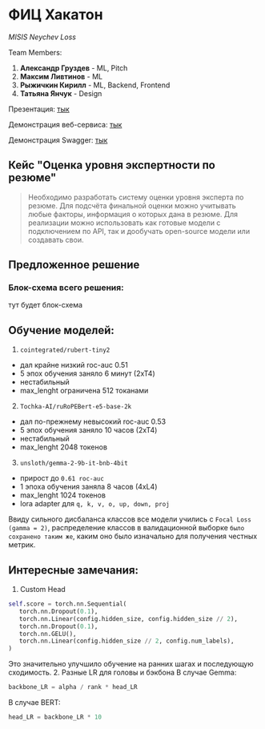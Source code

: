 # ФИЦ Хакатон
 
*MISIS Neychev Loss*

Team Members:

1. **Александр Груздев** - ML, Pitch
2. **Максим Ливтинов** - ML
3. **Рыжичкин Кирилл** - ML, Backend, Frontend
4. **Татьяна Янчук** - Design

Презентация: [тык]()

Демонстрация веб-сервиса: [тык]()

Демонстрация Swagger: [тык]()

## Кейс "Оценка уровня экспертности по резюме"

> Необходимо разработать систему оценки уровня эксперта по резюме. Для подсчёта финальной оценки можно учитывать любые факторы, информация о которых дана в резюме. Для реализации можно использовать как готовые модели с подключением по API, так и дообучать open-source модели или создавать свои.

## Предложенное решение

### Блок-схема всего решения:

тут будет блок-схема

## Обучение моделей:

1. `cointegrated/rubert-tiny2`
 - дал крайне низкий roc-auc 0.51
 - 5 эпох обучения заняло 6 минут (2xT4)
 - нестабильный
 - max_lenght ограничена 512 токанами
2. `Tochka-AI/ruRoPEBert-e5-base-2k`
 - дал по-прежнему невысокий roc-auc 0.53
 - 5 эпох обучения заняло 10 часов (2xT4)
 - нестабильный
 - max_lenght 2048 токенов
 3. `unsloth/gemma-2-9b-it-bnb-4bit`
 - прирост до `0.61 roc-auc`
 - 1 эпоха обучения заняла 8 часов (4xL4)
 - max_lenght 1024 токенов
 - lora adapter для `q, k, v, o, up, down, proj`

Ввиду сильного дисбаланса классов все модели учились с `Focal Loss (gamma = 2)`, распределение классов в валидационной выборке `было сохранено таким же`, каким оно было изначально для получения честных метрик.

## Интересные замечания:

1. Custom Head
```python
self.score = torch.nn.Sequential(
   torch.nn.Dropout(0.1),
   torch.nn.Linear(config.hidden_size, config.hidden_size // 2),
   torch.nn.Dropout(0.1),
   torch.nn.GELU(),
   torch.nn.Linear(config.hidden_size // 2, config.num_labels),
)
```
Это значительно улучшило обучение на ранних шагах и последующую сходимость.
2. Разные LR для головы и бэкбона
В случае Gemma:
```python
backbone_LR = alpha / rank * head_LR
```
В случае BERT:
```python
head_LR = backbone_LR * 10
```
